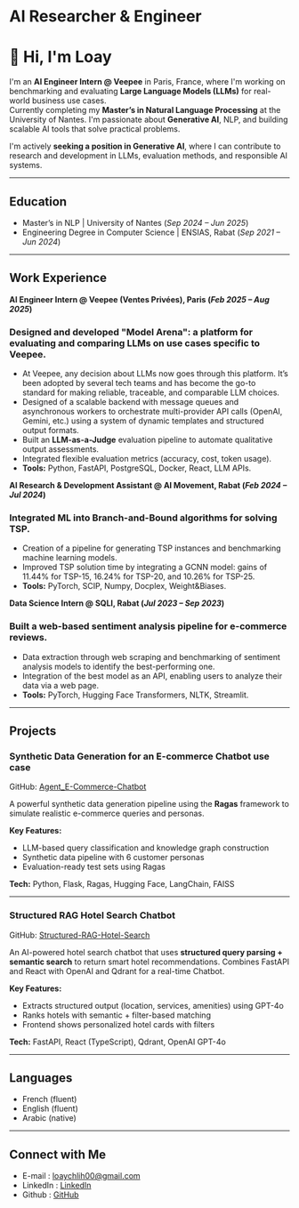 # AI Researcher & Engineer  
# 👋 Hi, I'm Loay

I'm an **AI Engineer Intern @ Veepee** in Paris, France, where I'm working on benchmarking and evaluating **Large Language Models (LLMs)** for real-world business use cases.  
Currently completing my **Master’s in Natural Language Processing** at the University of Nantes. I'm passionate about **Generative AI**, NLP, and building scalable AI tools that solve practical problems.

I'm actively **seeking a position in Generative AI**, where I can contribute to research and development in LLMs, evaluation methods, and responsible AI systems.

---

## Education
- Master’s in NLP | University of Nantes (_Sep 2024 – Jun 2025_)  
- Engineering Degree in Computer Science | ENSIAS, Rabat (_Sep 2021 – Jun 2024_)

---

## Work Experience

**AI Engineer Intern @ Veepee (Ventes Privées), Paris (_Feb 2025 – Aug 2025_)**  
### Designed and developed "Model Arena": a platform for evaluating and comparing LLMs on use cases specific to Veepee.
- At Veepee, any decision about LLMs now goes through this platform. It’s been adopted by several tech teams and has become the go-to standard for making reliable, traceable, and comparable LLM choices.
- Designed of a scalable backend with message queues and asynchronous workers to orchestrate multi-provider API calls (OpenAI, Gemini, etc.) using a system of dynamic templates and structured output formats.
- Built an **LLM-as-a-Judge** evaluation pipeline to automate qualitative output assessments.
- Integrated flexible evaluation metrics (accuracy, cost, token usage).
- **Tools:** Python, FastAPI, PostgreSQL, Docker, React, LLM APIs.

**AI Research & Development Assistant @ AI Movement, Rabat (_Feb 2024 – Jul 2024_)**  
### Integrated ML into Branch-and-Bound algorithms for solving TSP.
- Creation of a pipeline for generating TSP instances and benchmarking machine learning models.
- Improved TSP solution time by integrating a GCNN model: gains of 11.44% for TSP-15, 16.24% for TSP-20, and 10.26% for TSP-25.
- **Tools:** PyTorch, SCIP, Numpy, Docplex, Weight&Biases.

**Data Science Intern @ SQLI, Rabat (_Jul 2023 – Sep 2023_)**  
### Built a web-based **sentiment analysis** pipeline for e-commerce reviews.
- Data extraction through web scraping and benchmarking of sentiment analysis models to identify the best-performing one.
-  Integration of the best model as an API, enabling users to analyze their data via a web page.
- **Tools:** PyTorch, Hugging Face Transformers, NLTK, Streamlit.

---

## Projects

### Synthetic Data Generation for an E-commerce Chatbot use case
GitHub: [Agent_E-Commerce-Chatbot](https://github.com/loaychlih/Agent_E-Commerce-Chatbot)

A powerful synthetic data generation pipeline using the **Ragas** framework to simulate realistic e-commerce queries and personas.

**Key Features:**
- LLM-based query classification and knowledge graph construction
- Synthetic data pipeline with 6 customer personas
- Evaluation-ready test sets using Ragas

**Tech:** Python, Flask, Ragas, Hugging Face, LangChain, FAISS

---

### Structured RAG Hotel Search Chatbot  
GitHub: [Structured-RAG-Hotel-Search](https://github.com/loaychlih/Structured-RAG-Hotel-Search)

An AI-powered hotel search chatbot that uses **structured query parsing + semantic search** to return smart hotel recommendations. Combines FastAPI and React with OpenAI and Qdrant for a real-time Chatbot.

**Key Features:**
- Extracts structured output (location, services, amenities) using GPT-4o
- Ranks hotels with semantic + filter-based matching
- Frontend shows personalized hotel cards with filters

**Tech:** FastAPI, React (TypeScript), Qdrant, OpenAI GPT-4o

---

## Languages  
- French (fluent)  
- English (fluent)  
- Arabic (native)  

---

## Connect with Me  
- E-mail : loaychlih00@gmail.com  
- LinkedIn :  [LinkedIn](https://www.linkedin.com/in/loay-chlih)  
- Github : [GitHub](https://github.com/loaychlih)  
